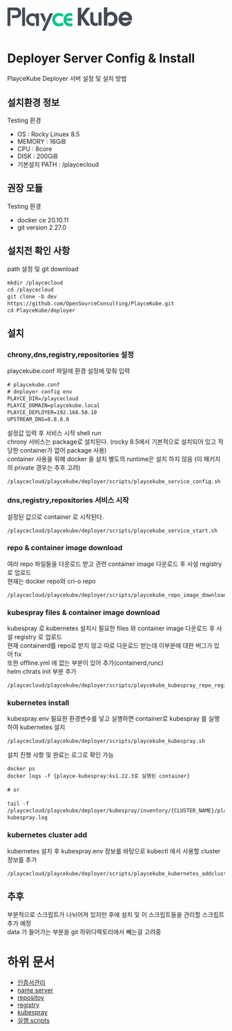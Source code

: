 # ![PlayceKube](/assets/images/bi_PlayceKube.png)
# Deployer Server Config & Install

PlayceKube Deployer 서버 설정 및 설치 방법

## 설치환경 정보
Testing 환경

- OS : Rocky Linuex 8.5
- MEMORY : 16GiB
- CPU : 8core
- DISK : 200GiB
- 기본설치 PATH : /playcecloud

## 권장 모듈
Testing 환경

- docker ce 20.10.11
- git version 2.27.0

## 설치전 확인 사항
path 설정 및 git download

```ShellSession
mkdir /playcecloud
cd /playcecloud
git clone -b dev https://github.com/OpenSourceConsulting/PlayceKube.git
cd PlayceKube/deployer
```

## 설치
### chrony,dns,registry,repositories 설정

playcekube.conf 파일에 환경 설정에 맞춰 입력

```ShellSession
# playcekube.conf
# deployer config env
PLAYCE_DIR=/playcecloud
PLAYCE_DOMAIN=playcekube.local
PLAYCE_DEPLOYER=192.168.50.10
UPSTREAM_DNS=8.8.8.8
```

설정값 입력 후 서비스 시작 shell run  
chrony 서비스는 package로 설치된다. (rocky 8.5에서 기본적으로 설치되어 있고 적당한 container가 없어 package 사용)  
container 사용을 위해 docker 을 설치 별도의 runtime은 설치 하지 않음 (이 패키지의 private 경우는 추후 고려)

```ShellSession
/playcecloud/playcekube/deployer/scripts/playcekube_service_config.sh
```

### dns,registry,repositories 서비스 시작

설정된 값으로 container 로 시작된다.

```ShellSession
/playcecloud/playcekube/deployer/scripts/playcekube_service_start.sh
```

### repo & container image download

여러 repo 파일들을 다운로드 받고 관련 container image 다운로드 후 사설 registry 로 업로드  
현재는 docker repo와 cri-o repo

```ShellSession
/playcecloud/playcekube/deployer/scripts/playcekube_repo_image_download.sh
```

### kubespray files & container image download

kubespray 로 kubernetes 설치시 필요한 files 와 container image 다운로드 후 사설 registry 로 업로드  
현재 containerd를 repo로 받지 않고 따로 다운로드 받는데 이부분에 대한 버그가 있어 fix   
또한 offline.yml 에 없는 부분이 있어 추가(containerd,runc)  
helm chrats init 부분 추가

```ShellSession
/playcecloud/playcekube/deployer/scripts/playcekube_kubespray_repo_registry_download.sh
```

### kubernetes install

kubespray.env 필요한 환경변수를 넣고 실행하면 container로 kubespray 를 실행하여 kubernetes 설치

```ShellSession
/playcecloud/playcekube/deployer/scripts/playcekube_kubespray.sh
```

설치 진행 사항 및 완료는 로그로 확인 가능

```ShellSession
docker ps  
docker logs -f {playce-kubespray:kv1.22.3로 실행된 container}

# or

tail -f /playcecloud/playcekube/deployer/kubespray/inventory/{CLUSTER_NAME}/playce-kubespray.log
```

### kubernetes cluster add

kubernetes 설치 후 kubespray.env 정보를 바탕으로 kubectl 에서 사용할 cluster 정보를 추가

```ShellSession
/playcecloud/playcekube/deployer/scripts/playcekube_kubernetes_addcluster.sh
```

## 추후

부분적으로 스크립트가 나뉘어져 있지만 후에 설치 및 이 스크립트들을 관리할 스크립트 추가 예정  
data 가 들어가는 부분을 git 하위디렉토리에서 빼는걸 고려중

# 하위 문서

- [인증서관리](certification)
- [name server](bind9)
- [repositoy](nginx)
- [registry](registry)
- [kubespray](kubespray)
- [실행 scripts](scripts)


